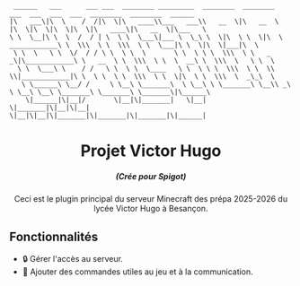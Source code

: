 ```text
 ______   ___      ___ ___  ________ _________  ________  ________                 ___  ___  ___  ___  ________  ________  ______      
|\   ___\|\  \    /  /|\  \|\   ____\\___   ___\\   __  \|\   __  \               |\  \|\  \|\  \|\  \|\   ____\|\   __  \|\___   \    
\ \  \__|\ \  \  /  / | \  \ \  \___\|___ \  \_\ \  \|\  \ \  \|\  \  ____________\ \  \\\  \ \  \\\  \ \  \___|\ \  \|\  \|___|\  \   
 \ \  \   \ \  \/  / / \ \  \ \  \       \ \  \ \ \  \\\  \ \   _  _\|\____________\ \   __  \ \  \\\  \ \  \  __\ \  \\\  \   \ \  \  
  \ \  \___\ \    / /   \ \  \ \  \____   \ \  \ \ \  \\\  \ \  \\  \\|____________|\ \  \ \  \ \  \\\  \ \  \|\  \ \  \\\  \  _\_\  \ 
   \ \______\ \__/ /     \ \__\ \_______\  \ \__\ \ \_______\ \__\\ _\               \ \__\ \__\ \_______\ \_______\ \_______\|\______\
    \|______|\|__|/       \|__|\|_______|   \|__|  \|_______|\|__|\|__|               \|__|\|__|\|_______|\|_______|\|_______|\|______|
```

<h1 align="center">Projet Victor Hugo</h1>
<em><h5 align="center">(Crée pour Spigot)</h5></em>

<p align="center">Ceci est le plugin principal du serveur Minecraft des prépa 2025-2026 du lycée Victor Hugo à Besançon.</p>

## Fonctionnalités

* 🔒 Gérer l'accès au serveur.
* 💬 Ajouter des commandes utiles au jeu et à la communication.